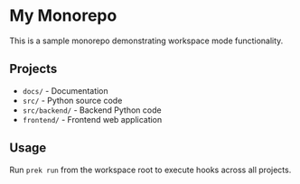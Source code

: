 # My Monorepo

This is a sample monorepo demonstrating workspace mode functionality.

## Projects

- `docs/` - Documentation
- `src/` - Python source code
- `src/backend/` - Backend Python code
- `frontend/` - Frontend web application

## Usage

Run `prek run` from the workspace root to execute hooks across all projects.
